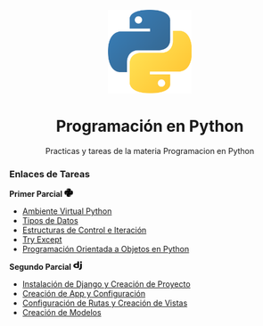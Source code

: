 <p align="center"><img src="readme+/pylogo.png" height="150px" width="150px"></p>
<h1 align="center">Programación en Python</h1>
<p align="center">Practicas y tareas de la materia Programacion en Python</p>
<p><h3>Enlaces de Tareas</h3></p>

 <b>Primer Parcial</b>   <img src="readme+/py.png" height="15px" width="15px">
- [Ambiente Virtual Python](https://drive.google.com/open?id=1bTmvgCMVrxyAJB2Us5iCsKWob4-Tir6A)
- [Tipos de Datos](https://drive.google.com/open?id=1iNdxHFm8dS-ilK-PadzvpW0R4_lBzinw)
- [Estructuras de Control e Iteración](https://drive.google.com/open?id=1AvAEwKSBe1vACzmHaJaSKMZCw8sxzBjg)
- [Try Except](https://drive.google.com/open?id=1u1jTohBZ8XmVvscK-Pva65x_YEvci9Sl)
- [Programación Orientada a Objetos en Python](https://drive.google.com/open?id=1soK3WJkzCkgZ_AFHImfbyCr2Zg96xchG)

<b>Segundo Parcial</b>   <img src="readme+/dj.png" height="15px" width="15px">
- [Instalación de Django y Creación de Proyecto](https://drive.google.com/file/d/1KuYnKsHkOGSArP8z9ElwabJl8rSQW3b6/view)
- [Creación de App y Configuración](https://drive.google.com/file/d/1EhpR1pd1Nkk4sFIp9qhK7R6i9rDJl4Zn/view)
- [Configuración de Rutas y Creación de Vistas](https://drive.google.com/file/d/15sWn4rqwh6EOqxcQoXyVtOj0qXez0tUc/view)
- [Creación de Modelos](https://drive.google.com/file/d/1BRLHUo9ciLvbAz1OEcNt3TBHTLzwk441/view)
